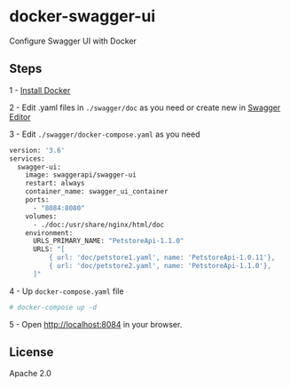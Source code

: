 # docker-swagger-ui
Configure Swagger UI with Docker

## Steps
1 - [Install Docker](https://docs.docker.com/)

2 - Edit .yaml files in ```./swagger/doc``` as you need or create new in [Swagger Editor](https://editor.swagger.io/)

3 - Edit ```./swagger/docker-compose.yaml``` as you need

```sh
version: '3.6'
services:
  swagger-ui:
    image: swaggerapi/swagger-ui
    restart: always
    container_name: swagger_ui_container
    ports:
      - "8084:8080"
    volumes:
      - ./doc:/usr/share/nginx/html/doc
    environment:
      URLS_PRIMARY_NAME: "PetstoreApi-1.1.0"
      URLS: "[
          { url: 'doc/petstore1.yaml', name: 'PetstoreApi-1.0.11'},
          { url: 'doc/petstore2.yaml', name: 'PetstoreApi-1.1.0'},
      ]"
```

4 - Up ```docker-compose.yaml``` file

```sh
# docker-compose up -d
```

5 - Open [http://localhost:8084](http://localhost:8084) in your browser.

## License

Apache 2.0
